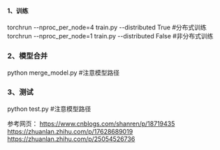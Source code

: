 
#### 1、训练
torchrun --nproc_per_node=4 train.py --distributed True   #分布式训练
torchrun --nproc_per_node=1 train.py --distributed False   #非分布式训练
### 2、模型合并
python merge_model.py   #注意模型路径
### 3、测试
python test.py   #注意模型路径

参考网页：
https://www.cnblogs.com/shanren/p/18719435
https://zhuanlan.zhihu.com/p/17628689019
https://zhuanlan.zhihu.com/p/25054526736